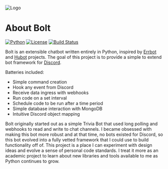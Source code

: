 ![Logo](https://user-images.githubusercontent.com/5940454/29853902-3b4a47dc-8d08-11e7-9158-31874826084c.png)

# About Bolt
[![Python](https://img.shields.io/badge/Python-3.6-7289da.svg?style=flat-square)](https://www.python.org/downloads/release/python-360/)
[![License](https://img.shields.io/badge/License-MIT-7289da.svg?style=flat-square)](https://opensource.org/licenses/MIT)
[![Build Status](https://img.shields.io/travis/ns-phennessy/Bolt.svg?style=flat-square)](https://travis-ci.org/ns-phennessy/Bolt)

Bolt is an extensible chatbot written entirely in Python, inspired by
[Errbot](https://github.com/errbotio/errbot) and [Hubot](https://hubot.github.com/) projects.
The goal of this project is to provide a simple to extend bot framework for [Discord](https://discordapp.com).

Batteries included:
* Simple command creation
* Hook any event from Discord
* Receive data ingress with webhooks
* Run code on a set interval
* Schedule code to be run after a time period
* Simple database interaction with MongoDB
* Intuitive Discord object mapping

Bolt originally started out as a simple Trivia Bot that used long polling and webhooks to read and
write to chat channels. I became obsessed with making this bot more robust and at that time, no bots
existed for Discord, so this bot evolved into a fully vetted framework that I could use to build
functionality off of. This project is a place I can experiment with design ideas and evolve a sense
of personal code standards. I treat it more as an academic project to learn about new libraries and
tools available to me as Python continues to grow.
